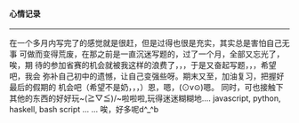 #### 心情记录
***
   在一个多月内写完了的感觉就是很赶，但是过得也很是充实，其实总是害怕自己无事
 可做而变得荒废，在那之前是一直沉迷写题的，过了一个月，全部又忘光了，唉，期
 待的参加省赛的机会就被我这样的浪费了，，，于是又奋起写题，，，希望吧，我会
 弥补自己初中的遗憾，让自己变强些呀。期末又至，加油复习，把握好最后的假期的
 机会吧（希望不是奶，，，）恩，嗯，(⊙v⊙)嗯。
   同时，可也接触下其他的东西的好好玩~\(≧▽≦)/~啦啦啦,玩得迷迷糊糊地....
   javascript, python, haskell, bash script ... ... 唉，好多呢d^_^b
